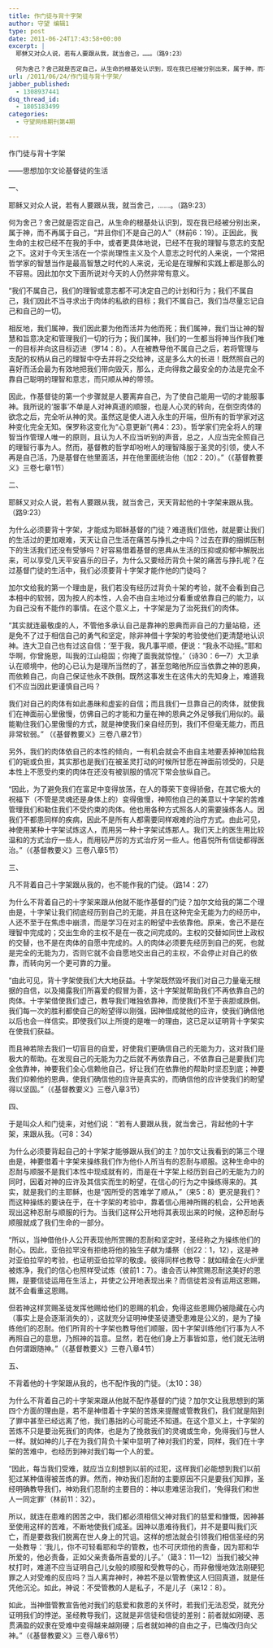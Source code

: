```yaml
---
title: 作门徒与背十字架
author: 守望 编辑1
type: post
date: 2011-06-24T17:43:58+00:00
excerpt: |
  耶稣又对众人说，若有人要跟从我，就当舍己，……。（路9:23）
  
  何为舍己？舍己就是否定自己，从生命的根基处认识到，现在我已经被分别出来，属于神，而不再属于自己，“并且你们不是自己的人”（林前6：19）。正因此，我生命的主权已经不在我的手中，或者更具体地说，已经不在我的理智与意志的支配之下。这对于今天生活在一个崇尚理性主义及个人意志之时代的人来说，一个常把哲学家的智慧当作是最高智慧之时代的人来说，无论是在理解和实践上都是那么的不容易。因此加尔文下面所说对今天的人仍然非常有意义。
url: /2011/06/24/作门徒与背十字架/
jabber_published:
  - 1308937441
dsq_thread_id:
  - 1805183499
categories:
  - 守望网络期刊第4期

---
```

作门徒与背十字架
  
——思想加尔文论基督徒的生活
  
一、

耶稣又对众人说，若有人要跟从我，就当舍己，……。（路9:23）

何为舍己？舍己就是否定自己，从生命的根基处认识到，现在我已经被分别出来，属于神，而不再属于自己，“并且你们不是自己的人”（林前6：19）。正因此，我生命的主权已经不在我的手中，或者更具体地说，已经不在我的理智与意志的支配之下。这对于今天生活在一个崇尚理性主义及个人意志之时代的人来说，一个常把哲学家的智慧当作是最高智慧之时代的人来说，无论是在理解和实践上都是那么的不容易。因此加尔文下面所说对今天的人仍然非常有意义。
  
“我们不属自己，我们的理智或意志都不可决定自己的计划和行为；我们不属自己，我们因此不当寻求出于肉体的私欲的目标；我们不属自己，我们当尽量忘记自己和自己的一切。
  
相反地，我们属神，我们因此要为他而活并为他而死；我们属神，我们当让神的智慧和旨意决定和管理我们一切的行为；我们属神，我们的一生都当将神当作我们唯一的目标并向这目标迈进（罗14：8）。人在被教导他不属自己之后，若将管理与支配的权柄从自己的理智中夺去并将之交给神，这是多么大的长进！既然照自己的喜好而活会最为有效地把我们带向毁灭，那么，走向得救之最安全的办法是完全不靠自己聪明的理智和意志，而只顺从神的带领。
  
因此，作基督徒的第一个步骤就是人要离弃自己，为了使自己能用一切的才能服事神。我所说的‘服事’不单是人对神真道的顺服，也是人心灵的转向，在倒空肉体的欲念之后，完全听从神的灵。虽然这是使人进入永生的开端，但所有的哲学家对这种变化完全无知。保罗称这变化为“心意更新”(弗4：23）。哲学家们完全将人的理智当作管理人唯一的原则，且认为人不应当听别的声音，总之，人应当完全照自己的理智行事为人。然而，基督教的哲学却吩咐人的理智降服于圣灵的引领，使人不再是自己活，乃是基督在他里面活，并在他里面统治他（加2：20）。”（《基督教要义》三卷七章1节）

二、

耶稣又对众人说，若有人要跟从我，就当舍己，天天背起他的十字架来跟从我。（路9:23）

为什么必须要背十字架，才能成为耶稣基督的门徒？难道我们信他，就是要让我们的生活过的更加艰难，天天让自己生活在痛苦与挣扎之中吗？过去在罪的捆绑压制下的生活我们还没有受够吗？好容易借着基督的恩典从生活的压抑或抑郁中解脱出来，可以享受几天平安喜乐的日子，为什么又要经历背负十架的痛苦与挣扎呢？在过基督门徒的生活中，我们必须要背十字架才能作他的门徒吗？
  
加尔文给我的第一个理由是，我们若没有经历过背负十架的考验，就不会看到自己本相中的软弱，因为按人的本性，人会不由自主地过分看重或依靠自己的能力，以为自己没有不能作的事情。在这个意义上，十字架是为了治死我们的肉体。
  
“其实就连最敬虔的人，不管他多承认自己是靠神的恩典而非自己的力量站稳，还是免不了过于相信自己的勇气和坚定，除非神借十字架的考验使他们更清楚地认识神。连大卫自己也有过这自信：‘至于我，我凡事平顺，便说：“我永不动摇。”耶和华啊，你曾施恩，叫我的江山稳固；你掩了面我就惊惶。’（诗30：6—7）大卫承认在顺境中，他的心已认为是理所当然的了，甚至忽略他所应当依靠之神的恩典，而依赖自己，向自己保证他永不跌倒。既然这事发生在这伟大的先知身上，难道我们不应当因此更谨慎自己吗？
  
我们对自己的肉体有如此愚昧和虚妄的自信；而且我们一旦靠自己的肉体，就使我们在神面前心里傲慢，仿佛自己的才能和力量在神的恩典之外足够我们用似的。最能勒住我们心里傲慢的方式，就是神使我们亲自经历到，我们不但毫无能力，而且非常软弱。” （《基督教要义》三卷八章2节）
  
另外，我们的肉体依自己的本性的倾向，一有机会就会不由自主地要丢掉神加给我们的轭或负担，其实那也是我们在被圣灵打动的时候所甘愿在神面前领受的，只是本性上不愿受约束的肉体在还没有被驯服的情况下常会放纵自己。
  
“因此，为了避免我们在富足中变得放荡，在人的尊荣下变得骄傲，在其它极大的祝福下（不管是灵魂还是身体上的）变得傲慢，神照他自己的美意以十字架的苦难管理我们和勒住我们不受约束的肉体。他也用各种方式照各人的需要操练各人。因我们不都患同样的疾病，因此不是所有人都需要同样艰难的治疗方式。由此可见，神使用某种十字架试炼这人，而用另一种十字架试炼那人。我们天上的医生用比较温和的方式治疗一些人，而用较严厉的方式治疗另一些人。他喜悦所有信徒都得医治。”（《基督教要义》三卷八章5节）

三、

凡不背着自己十字架跟从我的，也不能作我的门徒。（路14：27）

为什么不背着自己的十字架来跟从他就不能作基督的门徒？加尔文给我的第二个理由是，十字架让我们彻底经历到自己的无能，并且在这种完全无能为力的经历中，人还不至于在焦虑中崩溃，而是学习在对主的盼望中去依靠他。原来，舍己不是在理智中完成的；交出生命的主权不是在一夜之间完成的。主权的交替如同世上政权的交替，也不是在肉体的自愿中完成的。人的肉体必须要先经历到自己的死，也就是完全的无能为力，否则它就不会自愿地交出自己的主权，不会停止对自己的依靠，而转向另一个更可靠的力量。
  
“由此可见，背十字架使我们大大地获益。十字架既然毁坏我们对自己力量毫无根据的自信，以及揭露我们所喜爱的假冒为善，这十字架就帮助我们不再依靠自己的肉体。十字架借使我们虚己，教导我们唯独依靠神，而使我们不至于丧胆或跌倒。我们每一次的胜利都使自己的盼望得以刚强，因神借成就他的应许，使我们确信他以后也会一样信实。即使我们以上所提的是唯一的理由，这已足以证明背十字架实在使我们获益。
  
而且神若除去我们一切盲目的自爱，好使我们更确信自己的无能为力，这对我们是极大的帮助。在发现自己的无能为力之后就不再依靠自己，不依靠自己是要我们完全依靠神，神要我们全心信赖他自己，好让我们在依靠他的帮助时坚忍到底；神要我们仰赖他的恩典，使我们确信他的应许是真实的，而确信他的应许使我们的盼望得以坚固。”（《基督教要义》三卷八章3节）

四、

于是叫众人和门徒来，对他们说：“若有人要跟从我，就当舍己，背起他的十字架，来跟从我。（可8：34）

为什么必须要背起自己的十字架才能够跟从我们的主？加尔文让我看到的第三个理由是，神要借着十字架来操练我们作为他仆人所当有的忍耐与顺服。这种生命中的忍耐与顺服不是我们本性中现成就有的，而是在十字架上经历到自己的无能为力的同时，因着对神的应许及其信实而生的盼望，在信心的行为之中操练得来的。其实，就是我们的主耶稣，也是“因所受的苦难学了顺从，”（来5：8）更况是我们？而这种操练的要诀在于，在十字架的考验中，靠着信心用神所赐的机会，公开地表现出这种忍耐与顺服的行为。当我们这样公开地将其表现出来的时候，这种忍耐与顺服就成了我们生命的一部分。
  
“所以，当神借他仆人公开表现他所赏赐的忍耐和坚定时，圣经称之为操练他们的耐心。因此，亚伯拉罕没有拒绝将他的独生子献为燔祭（创22：1，12），这是神对亚伯拉罕的考验，也证明亚伯拉罕的敬虔。彼得同样也教导：就如精金在火炉里被炼净，我们的信心也照样受试炼（彼前1：7）。谁会否认神赏赐忍耐这美好的恩赐，是要信徒运用在生活上，并使之公开地表现出来？而信徒若没有运用这恩赐，就不会看重这恩赐。
  
但若神这样赏赐圣徒发挥他赐给他们的恩赐的机会，免得这些恩赐仍被隐藏在心内（事实上是会逐渐消失的），这就充分证明神使圣徒遭受患难是公义的，是为了操练他们的忍耐。他们所背的十字架也教导他们顺服，因十字架训练他们行事为人不再照自己的意思，乃照神的旨意。显然，若在他们身上万事皆如意，他们就无法明白何谓跟随神。”（《基督教要义》三卷八章4节）

五、

不背着他的十字架跟从我的，也不配作我的门徒。（太10：38）

为什么不背着自己的十字架来跟从他就不配作基督的门徒？加尔文让我思想到的第四个方面的理由是，若不是神借着十字架的苦炼来提醒或管教我们，我们就是陷到了罪中甚至已经远离了他，我们愚拙的心可能还不知道。在这个意义上，十字架的苦炼不只是要治死我们的肉体，也是为了挽救我们的灵魂或生命，免得我们与世人一样。就如神的儿子在为我们背负十架中显明了神对我们的爱，同样，我们在十字架的苦难中，也经历到神对我们每一个人的爱。
  
“因此，每当我们受难，就应当立刻想到以前的过犯，这样我们必能想到我们以前犯过某种值得被苦炼的罪。然而，神劝我们忍耐的主要原因不只是要我们知罪，圣经明确教导我们，神劝我们忍耐的主要目的：神以患难惩治我们，‘免得我们和世人一同定罪’（林前11：32）。
  
所以，就连在患难的困苦之中，我们都必须相信父神对我们的慈爱和慷慨，因神甚至使用这样的苦难，不断地使我们成圣。因神以患难待我们，并不是要叫我们灭亡，而是要救我们脱离在世人身上的咒诅。这样的想法就会引领我们相信圣经的另一处教导：‘我儿，你不可轻看耶和华的管教，也不可厌烦他的责备，因为耶和华所爱的，他必责备，正如父亲责备所喜爱的儿子。’（箴3：11—12）当我们被父神杖打时，难道不应当证明自己儿女般的顺服和受教导的心，而非傲慢地效法刚硬犯罪之人对受难的反应吗？当人离弃神时，神若不是以管教使这人归回真道，就是任凭他沉沦。如此，神说：不受管教的人是私子，不是儿子（来12：8）。
  
如此，当神借管教宣告他对我们的慈爱和救恩的关怀时，若我们无法忍受，就充分证明我们的悖逆。圣经教导我们，这就是非信徒和信徒的差别：前者就如刚硬、恶贯满盈的奴隶在受难中变得越来越刚硬；后者就如神的自由之子，已悔改归向父神。”（《基督教要义》三卷八章6节）